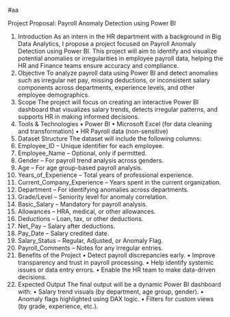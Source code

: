 #aa

Project Proposal: Payroll Anomaly Detection using Power BI
1. Introduction
As an intern in the HR department with a background in Big Data Analytics, I propose a project focused on Payroll Anomaly Detection using Power BI. This project will aim to identify and visualize potential anomalies or irregularities in employee payroll data, helping the HR and Finance teams ensure accuracy and compliance.
2. Objective
To analyze payroll data using Power BI and detect anomalies such as irregular net pay, missing deductions, or inconsistent salary components across departments, experience levels, and other employee demographics.
3. Scope
The project will focus on creating an interactive Power BI dashboard that visualizes salary trends, detects irregular patterns, and supports HR in making informed decisions.
4. Tools & Technologies
• Power BI
• Microsoft Excel (for data cleaning and transformation)
• HR Payroll data (non-sensitive)
5. Dataset Structure
The dataset will include the following columns:
1. Employee_ID – Unique identifier for each employee.
2. Employee_Name – Optional, only if permitted.
3. Gender – For payroll trend analysis across genders.
4. Age – For age group-based payroll analysis.
5. Years_of_Experience – Total years of professional experience.
6. Current_Company_Experience – Years spent in the current organization.
7. Department – For identifying anomalies across departments.
8. Grade/Level – Seniority level for anomaly correlation.
9. Basic_Salary – Mandatory for payroll analysis.
10. Allowances – HRA, medical, or other allowances.
11. Deductions – Loan, tax, or other deductions.
12. Net_Pay – Salary after deductions.
13. Pay_Date – Salary credited date.
14. Salary_Status – Regular, Adjusted, or Anomaly Flag.
15. Payroll_Comments – Notes for any irregular entries.
6. Benefits of the Project
• Detect payroll discrepancies early.
• Improve transparency and trust in payroll processing.
• Help identify systemic issues or data entry errors.
• Enable the HR team to make data-driven decisions.
7. Expected Output
The final output will be a dynamic Power BI dashboard with:
• Salary trend visuals (by department, age group, gender).
• Anomaly flags highlighted using DAX logic.
• Filters for custom views (by grade, experience, etc.).

